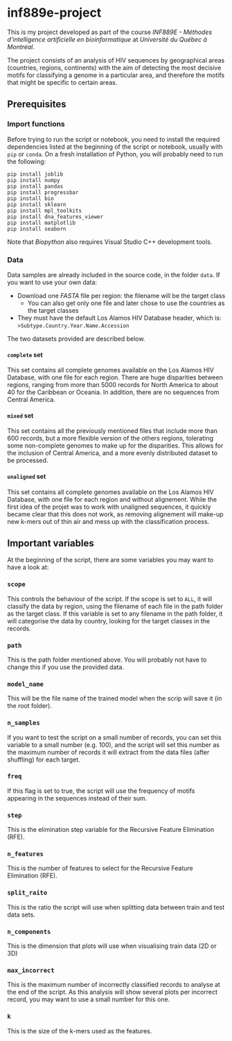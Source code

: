 # inf889e-project
This is my project developed as part of the course *INF889E - Méthodes d'intelligence artificielle en bioinformatique* at *Université du Québec à Montréal*.

The project consists of an analysis of HIV sequences by geographical areas (countries, regions, continents) with the aim of detecting the most decisive motifs for classifying a genome in a particular area, and therefore the motifs that might be specific to certain areas.

## Prerequisites
### Import functions
Before trying to run the script or notebook, you need to install the required dependencies listed at the beginning of the script or notebook, usually with `pip` or `conda`. On a fresh installation of Python, you will probably need to run the following:
```
pip install joblib
pip install numpy
pip install pandas
pip install progressbar
pip install bio
pip install sklearn
pip install mpl_toolkits
pip install dna_features_viewer 
pip install matplotlib
pip install seaborn
```
Note that *Biopython* also requires Visual Studio C++ development tools.
### Data
Data samples are already included in the source code, in the folder `data`. 
If you want to use your own data:
* Download one *FASTA* file per region: the filename will be the target class
    * You can also get only one file and later chose to use the countries as the target classes
* They must have the default Los Alamos HIV Database header, which is: `>Subtype.Country.Year.Name.Accession`

The two datasets provided are described below.

#### `complete` set
This set contains all complete genomes available on the Los Alamos HIV Database, with one file for each region. There are huge disparities between regions, ranging from more than 5000 records for North America to about 40 for the Caribbean or Oceania. In addition, there are no sequences from Central America.

#### `mixed` set
This set contains all the previously mentioned files that include more than 600 records, but a more flexible version of the others regions, tolerating some non-complete genomes to make up for the disparities. This allows for the inclusion of Central America, and a more evenly distributed dataset to be processed.

#### `unaligned` set
This set contains all complete genomes available on the Los Alamos HIV Database, with one file for each region and without alignement. While the first idea of the projet was to work with unaligned sequences, it quickly became clear that this does not work, as removing alignement will make-up new k-mers out of thin air and mess up with the classification process.

## Important variables
At the beginning of the script, there are some variables you may want to have a look at:
### `scope`
This controls the behaviour of the script. If the scope is set to `ALL`, it will classify the data by region, using the filename of each file in the path folder as the target class. 
If this variable is set to any filename in the path folder, it will categorise the data by country, looking for the target classes in the records.
### `path`
This is the path folder mentioned above. You will probably not have to change this if you use the provided data.
### `model_name`
This will be the file name of the trained model when the scrip will save it (in the root folder).
### `n_samples`
If you want to test the script on a small number of records, you can set this variable to a small number (e.g. 100), and the script will set this number as the maximum number of records it will extract from the data files (after shuffling) for each target.
### `freq`
If this flag is set to true, the script will use the frequency of motifs appearing in the sequences instead of their sum.
### `step`
This is the elimination step variable for the Recursive Feature Elimination (RFE).
### `n_features`
This is the number of features to select for the Recursive Feature Elimination (RFE).
### `split_raito`
This is the ratio the script will use when splitting data between train and test data sets.
### `n_components`
This is the dimension that plots will use when visualising train data (2D or 3D)
### `max_incorrect`
This is the maximum number of incorrectly classified records to analyse at the end of the script. As this analysis will show several plots per incorrect record, you may want to use a small number for this one.
### `k`
This is the size of the k-mers used as the features.